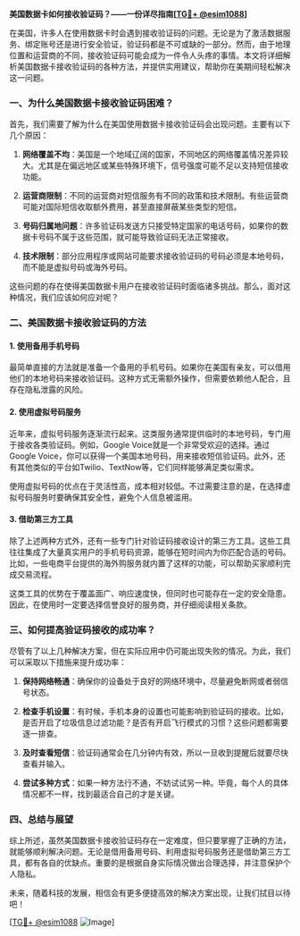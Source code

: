 **美国数据卡如何接收验证码？——一份详尽指南[[TG💪+ @esim1088](https://t.me/s/esim1088)]**

在美国，许多人在使用数据卡时会遇到接收验证码的问题。无论是为了激活数据服务、绑定账号还是进行安全验证，验证码都是不可或缺的一部分。然而，由于地理位置和运营商的不同，接收验证码可能会成为一件令人头疼的事情。本文将详细解析美国数据卡接收验证码的各种方法，并提供实用建议，帮助你在美期间轻松解决这一问题。

### 一、为什么美国数据卡接收验证码困难？

首先，我们需要了解为什么在美国使用数据卡接收验证码会出现问题。主要有以下几个原因：

1. **网络覆盖不均**：美国是一个地域辽阔的国家，不同地区的网络覆盖情况差异较大。尤其是在偏远地区或某些特殊环境下，信号强度可能不足以支持短信接收功能。
   
2. **运营商限制**：不同的运营商对短信服务有不同的政策和技术限制。有些运营商可能对国际短信收取额外费用，甚至直接屏蔽某些类型的短信。

3. **号码归属地问题**：许多验证码发送方只接受特定国家的电话号码，如果你的数据卡号码不属于这些范围，就可能导致验证码无法正常接收。

4. **技术限制**：部分应用程序或网站可能要求接收验证码的号码必须是本地号码，而不能是虚拟号码或海外号码。

这些问题的存在使得美国数据卡用户在接收验证码时面临诸多挑战。那么，面对这种情况，我们应该如何应对呢？

### 二、美国数据卡接收验证码的方法

#### 1. 使用备用手机号码

最简单直接的方法就是准备一个备用的手机号码。如果你在美国有亲友，可以借用他们的本地号码来接收验证码。这种方式无需额外操作，但需要依赖他人配合，且存在隐私泄露的风险。

#### 2. 使用虚拟号码服务

近年来，虚拟号码服务逐渐流行起来。这类服务通常提供临时的本地号码，专门用于接收各类验证码。例如，Google Voice就是一个非常受欢迎的选择。通过Google Voice，你可以获得一个美国本地号码，用来接收短信验证码。此外，还有其他类似的平台如Twilio、TextNow等，它们同样能够满足类似需求。

使用虚拟号码的优点在于灵活性高，成本相对较低。不过需要注意的是，在选择虚拟号码服务时要确保其安全性，避免个人信息被滥用。

#### 3. 借助第三方工具

除了上述两种方式外，还有一些专门针对验证码接收设计的第三方工具。这些工具往往集成了大量真实用户的手机号码资源，能够在短时间内为你匹配合适的号码。比如，一些电商平台提供的海外购服务就内置了这样的功能，可以帮助买家顺利完成交易流程。

这类工具的优势在于覆盖面广、响应速度快，但同时也可能存在一定的安全隐患。因此，在使用时一定要选择信誉良好的服务商，并仔细阅读相关条款。

### 三、如何提高验证码接收的成功率？

尽管有了以上几种解决方案，但在实际应用中仍可能出现失败的情况。为此，我们可以采取以下措施来提升成功率：

1. **保持网络畅通**：确保你的设备处于良好的网络环境中，尽量避免断网或者弱信号状态。

2. **检查手机设置**：有时候，手机本身的设置也可能影响到验证码的接收。比如，是否开启了垃圾信息过滤功能？是否有开启飞行模式的习惯？这些问题都需要逐一排查。

3. **及时查看短信**：验证码通常会在几分钟内有效，所以一旦收到提醒后就要尽快查看并输入。

4. **尝试多种方式**：如果一种方法行不通，不妨试试另一种。毕竟，每个人的具体情况都不一样，找到最适合自己的才是关键。

### 四、总结与展望

综上所述，虽然美国数据卡接收验证码存在一定难度，但只要掌握了正确的方法，就能够顺利解决问题。无论是借用备用号码、利用虚拟号码服务还是借助第三方工具，都有各自的优缺点。重要的是根据自身实际情况做出合理选择，并注意保护个人隐私。

未来，随着科技的发展，相信会有更多便捷高效的解决方案出现，让我们拭目以待吧！

[[TG💪+ @esim1088](https://t.me/s/esim1088) ![Image](https://i.postimg.cc/4NQfJmqS/Snipaste-2025-05-13-00-14-12.png)]